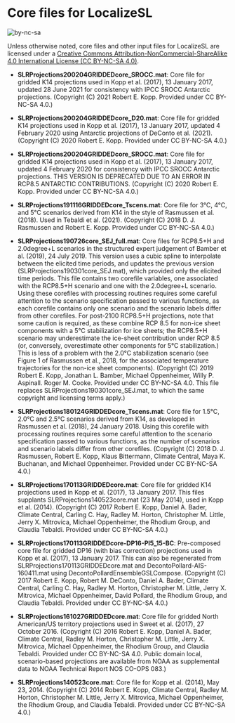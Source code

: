 # Core files for LocalizeSL

![by-nc-sa](https://i.creativecommons.org/l/by-nc-sa/4.0/88x31.png)

Unless otherwise noted, core files and other input files for LocalizeSL are licensed under a [Creative Commons Attribution-NonCommercial-ShareAlike 4.0 International License (CC BY-NC-SA 4.0)](http://creativecommons.org/licenses/by-nc-sa/4.0).

* **SLRProjections200204GRIDDEDcore_SROCC.mat**: Core file for gridded K14 projections used in Kopp et al. (2017), 13 January 2017, updated 28 June 2021 for consistency with IPCC SROCC Antarctic projections. (Copyright (C) 2021 Robert E. Kopp. Provided under CC BY-NC-SA 4.0.)

* **SLRProjections200204GRIDDEDcore_D20.mat**: Core file for gridded K14 projections used in Kopp et al. (2017), 13 January 2017, updated 4 February 2020 using Antarctic projections of DeConto et al. (2021). (Copyright (C) 2020 Robert E. Kopp. Provided under CC BY-NC-SA 4.0.)

* **SLRProjections200204GRIDDEDcore_SROCC.mat**: Core file for gridded K14 projections used in Kopp et al. (2017), 13 January 2017, updated 4 February 2020 for consistency with IPCC SROCC Antarctic projections. THIS VERSION IS DEPRECATED DUE TO AN ERROR IN RCP8.5 ANTARCTIC CONTRIBUTIONS. (Copyright (C) 2020 Robert E. Kopp. Provided under CC BY-NC-SA 4.0.)

* **SLRProjections191116GRIDDEDcore_Tscens.mat**: Core file for 3°C, 4°C, and 5°C scenarios derived from K14 in the style of Rasmussen et al. (2018). Used in Tebaldi et al. (2021).  (Copyright (C) 2018  D. J. Rasmussen and Robert E. Kopp. Provided under CC BY-NC-SA 4.0.)

* **SLRProjections190726core_SEJ_full.mat**: Core files for RCP8.5+H and 2.0degree+L scenarios in the structured expert judgement of Bamber et al. (2019), 24 July 2019. This version uses a cubic spline to interpolate between the elicited time periods, and updates the previous version (SLRProjections190301core_SEJ.mat), which provided only the elicited time periods. This file contains two corefile variables, one associated with the RCP8.5+H scenario and one with the 2.0degree+L scenario. Using these corefiles with processing routines requires some careful attention to the scenario specification passed to various functions, as each corefile contains only one scenario and the scenario labels differ from other corefiles. For post-2100 RCP8.5+H projections, note that some caution is required, as these combine RCP 8.5 for non-ice sheet components with a 5°C stabilization for ice sheets; the RCP8.5+H scenario may underestimate the ice-sheet contribution under RCP 8.5 (or, conversely, overestimate other components for 5°C stabilization.) This is less of a problem with the 2.0°C stabilization scenario (see Figure 1 of Rasmussen et al., 2018, for the associated temperature trajectories for the non-ice sheet components). (Copyright (C) 2019  Robert E. Kopp, Jonathan L. Bamber, Michael Oppenheimer, Willy P. Aspinall. Roger M. Cooke. Provided under CC BY-NC-SA 4.0. This file replaces SLRProjections190301core_SEJ.mat, to which the same copyright and licensing terms apply.)

* **SLRProjections180124GRIDDEDcore_Tscens.mat**: Core file for 1.5°C, 2.0°C and 2.5°C scenarios derived from K14, as developed in Rasmussen et al. (2018), 24 January 2018. Using this corefile with processing routines requires some careful attention to the scenario specification passed to various functions, as the number of scenarios and scenario labels differ from other corefiles. (Copyright (C) 2018  D. J. Rasmussen, Robert E. Kopp, Klaus Bittermann, Climate Central, Maya K. Buchanan, and Michael Oppenheimer. Provided under CC BY-NC-SA 4.0.)

* **SLRProjections170113GRIDDEDcore.mat**: Core file for gridded K14 projections used in Kopp et al. (2017), 13 January 2017. This files supplants SLRProjections140523core.mat (23 May 2014), used in Kopp et al. (2014). (Copyright (C) 2017 Robert E. Kopp, Daniel A. Bader, Climate Central, Carling C. Hay, Radley M. Horton, Christopher M. Little, Jerry X. Mitrovica, Michael Oppenheimer, the Rhodium Group, and Claudia Tebaldi. Provided under CC BY-NC-SA 4.0.)

* **SLRProjections170113GRIDDEDcore-DP16-Pl5_15-BC**: Pre-composed core file for gridded DP16 (with bias correction) projections used in Kopp et al. (2017), 13 January 2017. This can also be regenerated from SLRProjections170113GRIDDEDcore.mat and DecontoPollard-AIS-160411.mat using DecontoPollardEnsembleGSLCompose. (Copyright (C) 2017 Robert E. Kopp, Robert M. DeConto, Daniel A. Bader, Climate Central, Carling C. Hay, Radley M. Horton, Christopher M. Little, Jerry X. Mitrovica, Michael Oppenheimer, David Pollard, the Rhodium Group, and Claudia Tebaldi. Provided under CC BY-NC-SA 4.0.)


* **SLRProjections161027GRIDDEDcore.mat**: Core file for gridded North American/US territory projections used in Sweet et al. (2017), 27 October 2016. (Copyright (C) 2016 Robert E. Kopp, Daniel A. Bader, Climate Central, Radley M. Horton, Christopher M. Little, Jerry X. Mitrovica, Michael Oppenheimer, the Rhodium Group, and Claudia Tebaldi. Provided under CC BY-NC-SA 4.0. Public domain local, scenario-based projections are available from NOAA as supplemental data to NOAA Technical Report NOS CO-OPS 083.)

* **SLRProjections140523core.mat**: Core file for Kopp et al. (2014), May 23, 2014. (Copyright (C) 2014 Robert E. Kopp, Climate Central, Radley M. Horton, Christopher M. Little, Jerry X. Mitrovica, Michael Oppenheimer, the Rhodium Group, and Claudia Tebaldi. Provided under CC BY-NC-SA 4.0.)